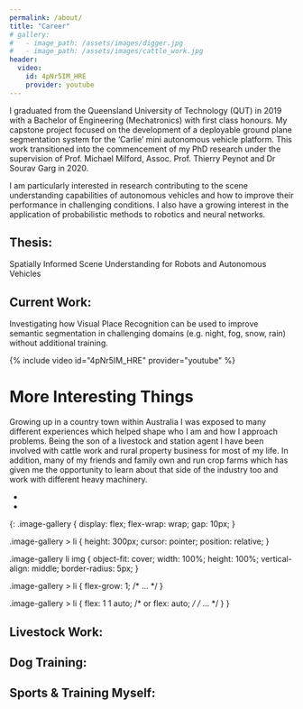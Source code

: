 ```yaml
---
permalink: /about/
title: "Career"
# gallery:
#   - image_path: /assets/images/digger.jpg
#   - image_path: /assets/images/cattle_work.jpg
header:
  video:
    id: 4pNr5IM_HRE
    provider: youtube
---
```

<!-- # Career: -->
I graduated from the Queensland University of Technology (QUT) in 2019 with a Bachelor of Engineering (Mechatronics) with first class honours. My capstone project focused on the development of a deployable ground plane segmentation system for the ‘Carlie’ mini autonomous vehicle platform. This work transitioned into the commencement of my PhD research under the supervision of Prof. Michael Milford, Assoc. Prof. Thierry Peynot and Dr Sourav Garg in 2020.

I am particularly interested in research contributing to the scene understanding capabilities of autonomous vehicles and how to improve their performance in challenging conditions. I also have a growing interest in the application of probabilistic methods to robotics and neural networks.

## Thesis:
Spatially Informed Scene Understanding for Robots and Autonomous Vehicles
## Current Work:
Investigating how Visual Place Recognition can be used to improve semantic segmentation in challenging domains (e.g. night, fog, snow, rain) without additional training.

{% include video id="4pNr5IM_HRE" provider="youtube" %}

# More Interesting Things
Growing up in a country town within Australia I was exposed to many different experiences which helped shape who I am and how I approach problems. Being the son of a livestock and station agent I have been involved with cattle work and rural property business for most of my life. In addition, many of my friends and family own and run crop farms which has given me the opportunity to learn about that side of the industry too and work with different heavy machinery.

<!-- |![Digger](/assets/images/digger.jpg){:class="img-responsive"}|![cows](/assets/images/cattle_work.jpg){:class="img-responsive"}| -->
<!-- {% include gallery caption="This is a sample gallery with **Markdown support**." %} -->

<div class="container">
  <!-- heading text -->
  <ul class="image-gallery">
    <li>
      <!-- <img src="/assets/images/digger.jpg" alt="" /> -->
      <img src="https://source.unsplash.com/VWcPlbHglYc" alt="" />
      <!-- <div class="overlay"><span>Image title</span></div> -->
    </li>
    <li>
      <!-- <img src="/assets/images/cattle_work.jpg" alt="" /> -->
      <img src="https://source.unsplash.com/e6FMMambeO4" alt="" />
      <!-- <div class="overlay"><span>Image title</span></div> -->
    </li>
  </ul>
</div>
{: 
.image-gallery {
  display: flex;
  flex-wrap: wrap;
  gap: 10px;
}

.image-gallery > li {
  height: 300px;
  cursor: pointer;
  position: relative;
}

.image-gallery li img {
  object-fit: cover;
  width: 100%;
  height: 100%;
  vertical-align: middle;
  border-radius: 5px;
}

.image-gallery > li {
  flex-grow: 1;
  /* ... */
}

.image-gallery > li {
  flex: 1 1 auto; /* or flex: auto; */
  /* ... */
}
}

## Livestock Work:

## Dog Training:

## Sports & Training Myself: